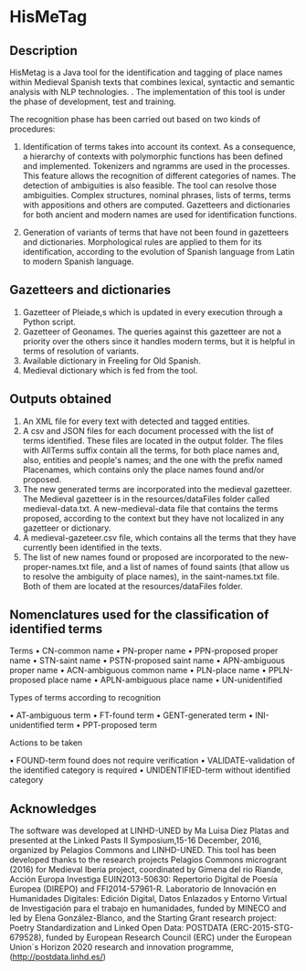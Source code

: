 # HisMeTag


## Description

HisMetag is a Java tool for the identification and tagging of place names within Medieval Spanish texts that combines lexical, syntactic and semantic analysis with NLP technologies. .
The implementation of this tool is under the phase of development, test and training.

The recognition phase has been carried out based on two kinds of procedures:

1.	Identification of terms takes into account its context. As a consequence, a hierarchy of contexts with polymorphic functions has been defined and implemented. Tokenizers and ngramms are used in the processes. This feature allows the recognition of different categories of names. The detection of ambiguities is also feasible. The tool can resolve those ambiguities. Complex structures, nominal phrases, lists of terms, terms with appositions and others are computed. Gazetteers and dictionaries for both ancient and modern names are used for identification functions.

2.	Generation of variants of terms that have not been found in gazetteers and dictionaries. Morphological rules are applied to them for its identification, according to the evolution of Spanish language from Latin to modern Spanish language.

## Gazetteers and dictionaries

1.	Gazetteer of Pleiade,s which  is updated in every execution through a Python script.
2.	Gazetteer of Geonames. The queries against  this gazetteer are  not a priority over the others since it handles modern terms, but it is helpful in terms of  resolution of variants.
3.	Available dictionary in Freeling for Old Spanish.
4.	Medieval dictionary which is fed from the tool.

## Outputs obtained

1.	An XML file for every text with detected and tagged entities.
2.	A csv and JSON files for each document processed with the list of terms identified. These files are located in the output folder. The files with AllTerms suffix contain all the terms, for both place names and, also, entities and people's names; and the one with the prefix named Placenames, which contains only the place names found and/or proposed.
3.	The new generated terms are incorporated into the medieval gazetteer. The Medieval gazetteer is in the resources/dataFiles folder called medieval-data.txt. A new-medieval-data file that contains the terms proposed, according to the context but they have not localized in any gazetteer or dictionary.
4.	A medieval-gazeteer.csv file, which contains all the terms that they have currently been identified in the texts.
5.	The list of new names found or proposed are incorporated to the new-proper-names.txt file, and a list of names of found saints (that allow us to resolve the ambiguity of place names), in the saint-names.txt file. Both of them are located at the resources/dataFiles folder.


## Nomenclatures used for the classification of identified terms

Terms
•	CN-common name
•	PN-proper name
•	PPN-proposed proper name
•	STN-saint name
•	PSTN-proposed saint name
•	APN-ambiguous proper name
•	ACN-ambiguous common name
•	PLN-place name
•	PPLN-proposed place name
•	APLN-ambiguous place name
•	UN-unidentified

Types of terms according to recognition

•	AT-ambiguous term
•	FT-found term
•	GENT-generated term
•	INI-unidentified term
•	PPT-proposed term

Actions to be taken

•	FOUND-term found does not require verification
•	VALIDATE-validation of the identified category is required
•	UNIDENTIFIED-term without identified category





## Acknowledges

The software was developed at LINHD-UNED by Ma Luisa Diez Platas and presented at the Linked Pasts II Symposium,15-16 December, 2016, organized by Pelagios Commons and LINHD-UNED.  This tool has been developed thanks to the research projects Pelagios Commons microgrant (2016) for Medieval Iberia project, coordinated by Gimena del rio Riande, Acción Europa Investiga EUIN2013-50630: Repertorio Digital de Poesía Europea (DIREPO) and FFI2014-57961-R. Laboratorio de Innovación en Humanidades Digitales: Edición Digital, Datos Enlazados y Entorno Virtual de Investigación para el trabajo en humanidades, funded by MINECO and led by Elena González-Blanco, and the Starting Grant research project: Poetry Standardization and Linked Open Data: POSTDATA (ERC-2015-STG-679528), funded by European Research Council (ERC) under the European Union´s Horizon 2020 research and innovation programme, (http://postdata.linhd.es/)

